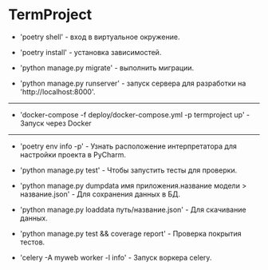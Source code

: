 # TermProject

- 'poetry shell' - вход в виртуальное окружение.

- 'poetry install' - установка зависимостей.

- 'python manage.py migrate' - выполнить миграции.

- 'python manage.py runserver' - запуск сервера для разработки на 'http://localhost:8000'.

---

- 'docker-compose -f deploy/docker-compose.yml -p termproject up' - Запуск через Docker

---

- 'poetry env info -p' - Узнать расположение интерпретатора для настройки проекта в PyCharm.

- 'python manage.py test' - Чтобы запустить тесты для проверки.

- 'python manage.py dumpdata имя приложения.название модели > название.json' - Для сохранения данных в БД.

- 'python manage.py loaddata путь/название.json' - Для скачивание данных.

- 'python manage.py test && coverage report' - Проверка покрытия тестов.

- 'celery -A myweb worker -l info' - Запуск воркера celery.